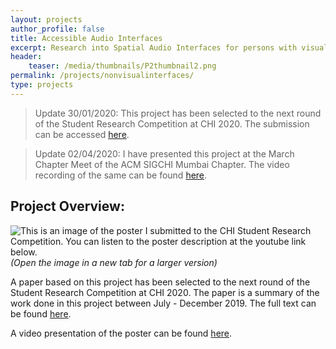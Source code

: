 ```yaml
---
layout: projects
author_profile: false
title: Accessible Audio Interfaces
excerpt: Research into Spatial Audio Interfaces for persons with visual impairments.
header:
    teaser: /media/thumbnails/P2thumbnail2.png
permalink: /projects/nonvisualinterfaces/
type: projects
---
```


> Update 30/01/2020: This project has been selected to the next round of the Student Research Competition at CHI 2020. The submission can be accessed [here](/media/RishiVanukuru_SRC.pdf).

> Update 02/04/2020: I have presented this project at the March Chapter Meet of the ACM SIGCHI Mumbai Chapter. The video recording of the same can be found [here](https://youtu.be/P5fQD2PUGzE?t=3587).

## Project Overview:
![This is an image of the poster I submitted to the CHI Student Research Competition. You can listen to the poster description at the youtube link below.](\media\P2\srcposter.png)
*(Open the image in a new tab for a larger version)*


A paper based on this project has been selected to the next round of the Student Research Competition at CHI 2020. The paper is a summary of the work done in this project between July - December 2019. The full text can be found [here](/media/RishiVanukuru_SRC.pdf).

A video presentation of the poster can be found [here](https://youtu.be/lA7nh_3TBsg).

